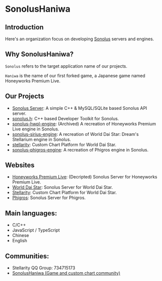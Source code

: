 # SonolusHaniwa

## Introduction

Here's an organization focus on developing [Sonolus](https://sonolus.com) servers and engines.

## Why SonolusHaniwa?

`Sonolus` refers to the target application name of our projects.

`Haniwa` is the name of our first forked game, a Japanese game named Honeyworks Premium Live.

## Our Projects

- [Sonolus Server](https://github.com/SonolusHaniwa/sonolus-server-cpp): A simple C++ & MySQL/SQLite based Sonolus API server.
- [sonolus.h](https://github.com/SonolusHaniwa/sonolus.h): C++ based Developer Toolkit for Sonolus.
- [sonolus-hwpl-engine](https://github.com/SonolusHaniwa/sonolus-hwpl-engine): (Archived) A recreation of Honeyworks Premium Live engine in Sonolus.
- [sonolus-sirius-engine](https://github.com/SonolusHaniwa/sonolus-sirius-engine): A recreation of World Dai Star: Dream's Stellarium engine in Sonolus.
- [stellarity](https://github.com/SonolusHaniwa/stellarity): Custom Chart Platform for World Dai Star.
- [sonolus-phigros-engine](https://github.com/SonolusHaniwa/sonolus-phigros-engine): A recreation of Phigros engine in Sonolus.

## Websites

- [Honeyworks Premium Live](https://hwpl.server.littleyang.me): (Decripted) Sonolus Server for Honeyworks Premium Live.
- [World Dai Star](https://wds.server.littleyang.me): Sonolus Server for World Dai Star.
- [Stellarity](https://stellarity.littleyang.me): Custom Chart Platform for World Dai Star.
- [Phigros](https://phigros.server.littleyang.me): Sonolus Server for Phigros.

## Main languages:

- C/C++
- JavaScript / TypeScript
- Chinese
- English

## Communities:

- Stellarity QQ Group: 734715173
- [SonolusHaniwa (Game and custom chart community)](https://discord.gg/mCGnJzFbdH)
